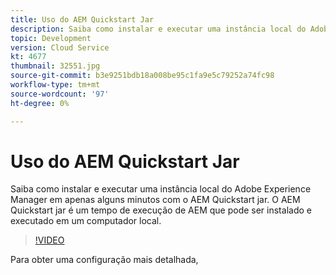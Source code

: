 ```yaml
---
title: Uso do AEM Quickstart Jar
description: Saiba como instalar e executar uma instância local do Adobe Experience Manager em apenas alguns minutos com o AEM Quickstart jar. O AEM Quickstart jar é um tempo de execução de AEM que pode ser instalado e executado em um computador local.
topic: Development
version: Cloud Service
kt: 4677
thumbnail: 32551.jpg
source-git-commit: b3e9251bdb18a008be95c1fa9e5c79252a74fc98
workflow-type: tm+mt
source-wordcount: '97'
ht-degree: 0%

---
```



# Uso do AEM Quickstart Jar

Saiba como instalar e executar uma instância local do Adobe Experience Manager em apenas alguns minutos com o AEM Quickstart jar. O AEM Quickstart jar é um tempo de execução de AEM que pode ser instalado e executado em um computador local.

>[!VIDEO](https://video.tv.adobe.com/v/32551?quality=12&learn=on)

Para obter uma configuração mais detalhada,